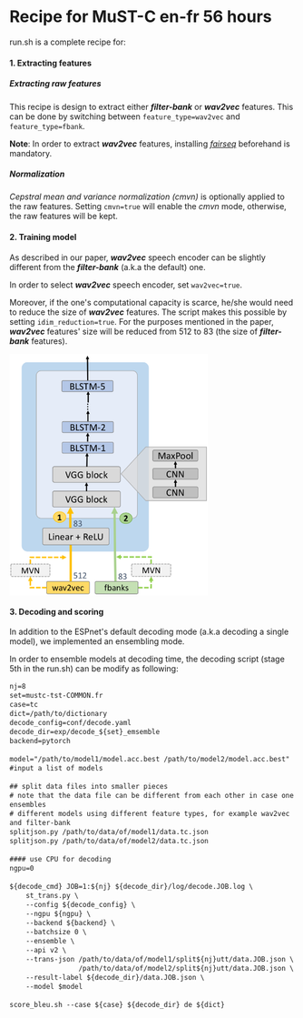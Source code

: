 # Recipe for MuST-C en-fr 56 hours

run.sh is a complete recipe for:

#### 1. Extracting features
##### Extracting raw features
This recipe is design to extract either **_filter-bank_** or **_wav2vec_** features. This can be done by switching between `feature_type=wav2vec` and `feature_type=fbank`.

**Note**: In order to extract **_wav2vec_** features, installing [_fairseq_](https://github.com/pytorch/fairseq/tree/master/examples/wav2vec) beforehand is mandatory.

##### Normalization 
_Cepstral mean and variance normalization (cmvn)_ is optionally applied to the raw features. Setting `cmvn=true` will enable the _cmvn_ mode, otherwise, the raw features will be kept.

#### 2. Training model
As described in our paper, **_wav2vec_** speech encoder can be slightly different from the  **_filter-bank_** (a.k.a the default) one.

In order to select **_wav2vec_** speech encoder, set `wav2vec=true`.

Moreover, if the one's computational capacity is scarce, he/she would need to reduce the size of **_wav2vec_** features. The script makes this possible by setting `idim_reduction=true`. For the purposes mentioned in the paper, **_wav2vec_** features' size will be reduced from 512 to 83 (the size of **_filter-bank_** features).

<img align="center" src="speech_encoder_IS20.png" alt="speech_encoder" width="350"/>

#### 3. Decoding and scoring
In addition to the ESPnet's default decoding mode (a.k.a decoding a single model), we implemented an ensembling mode.

In order to ensemble models at decoding time, the decoding script (stage 5th in the run.sh) can be modify as following:

```shell script
nj=8
set=mustc-tst-COMMON.fr
case=tc
dict=/path/to/dictionary
decode_config=conf/decode.yaml
decode_dir=exp/decode_${set}_emsemble
backend=pytorch

model="/path/to/model1/model.acc.best /path/to/model2/model.acc.best" #input a list of models

## split data files into smaller pieces
# note that the data file can be different from each other in case one ensembles 
# different models using different feature types, for example wav2vec and filter-bank
splitjson.py /path/to/data/of/model1/data.tc.json
splitjson.py /path/to/data/of/model2/data.tc.json

#### use CPU for decoding
ngpu=0

${decode_cmd} JOB=1:${nj} ${decode_dir}/log/decode.JOB.log \
    st_trans.py \
    --config ${decode_config} \
    --ngpu ${ngpu} \
    --backend ${backend} \
    --batchsize 0 \
    --ensemble \
    --api v2 \
    --trans-json /path/to/data/of/model1/split${nj}utt/data.JOB.json \
                 /path/to/data/of/model2/split${nj}utt/data.JOB.json \
    --result-label ${decode_dir}/data.JOB.json \
    --model $model

score_bleu.sh --case ${case} ${decode_dir} de ${dict}
```
